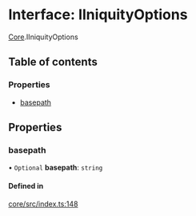 # Interface: IIniquityOptions

[Core](../modules/Core.md).IIniquityOptions

## Table of contents

### Properties

- [basepath](Core.IIniquityOptions.md#basepath)

## Properties

### basepath

• `Optional` **basepath**: `string`

#### Defined in

[core/src/index.ts:148](https://github.com/iniquitybbs/iniquity/blob/54dca2e/packages/core/src/index.ts#L148)
